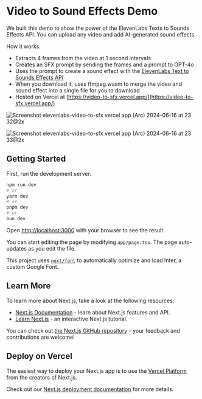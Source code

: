 # Video to Sound Effects Demo

We built this demo to show the power of the ElevenLabs Texts to Sounds Effects API. You can upload any video and add AI-generated sound effects.

How it works:

- Extracts 4 frames from the video at 1 second intervals
- Creates an SFX prompt by sending the frames and a prompt to GPT-4o
- Uses the prompt to create a sound effect with the [ElevenLabs Text to Sounds Effects API](https://elevenlabs.io/docs/api-reference/how-to-use-text-to-sound-effects)
- When you download it, uses ffmpeg.wasm to merge the video and sound effect into a single file for you to download
- Hosted on Vercel at [https://video-to-sfx.vercel.app/](https://video-to-sfx.vercel.app/)

![Screenshot elevenlabs-video-to-sfx vercel app (Arc) 2024-06-16 at 23 32@2x](https://github.com/elevenlabs/elevenlabs-examples/assets/22766134/eaefd266-2bc1-4d51-9fe1-5316e5ee43c0)

![Screenshot elevenlabs-video-to-sfx vercel app (Arc) 2024-06-16 at 23 33@2x](https://github.com/elevenlabs/elevenlabs-examples/assets/22766134/20fba872-e8d1-4f30-92af-fcb52bab45da)



## Getting Started

First, run the development server:

```bash
npm run dev
# or
yarn dev
# or
pnpm dev
# or
bun dev
```

Open [http://localhost:3000](http://localhost:3000) with your browser to see the result.

You can start editing the page by modifying `app/page.tsx`. The page auto-updates as you edit the file.

This project uses [`next/font`](https://nextjs.org/docs/basic-features/font-optimization) to automatically optimize and load Inter, a custom Google Font.

## Learn More

To learn more about Next.js, take a look at the following resources:

- [Next.js Documentation](https://nextjs.org/docs) - learn about Next.js features and API.
- [Learn Next.js](https://nextjs.org/learn) - an interactive Next.js tutorial.

You can check out [the Next.js GitHub repository](https://github.com/vercel/next.js/) - your feedback and contributions are welcome!

## Deploy on Vercel

The easiest way to deploy your Next.js app is to use the [Vercel Platform](https://vercel.com/new?utm_medium=default-template&filter=next.js&utm_source=create-next-app&utm_campaign=create-next-app-readme) from the creators of Next.js.

Check out our [Next.js deployment documentation](https://nextjs.org/docs/deployment) for more details.
